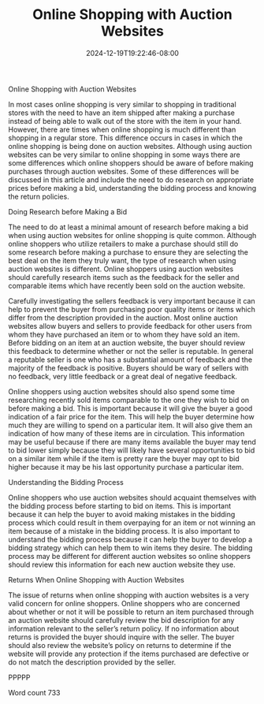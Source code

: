 ﻿---
title: "Online Shopping with Auction Websites"
date: 2024-12-19T19:22:46-08:00
description: "TXT Tips for Web Success"
featured_image: "/images/TXT.jpg"
tags: ["TXT"]
---

Online Shopping with Auction Websites

In most cases online shopping is very similar to shopping in traditional stores with the need to have an item shipped after making a purchase instead of being able to walk out of the store with the item in your hand. However, there are times when online shopping is much different than shopping in a regular store. This difference occurs in cases in which the online shopping is being done on auction websites. Although using auction websites can be very similar to online shopping in some ways there are some differences which online shoppers should be aware of before making purchases through auction websites. Some of these differences will be discussed in this article and include the need to do research on appropriate prices before making a bid, understanding the bidding process and knowing the return policies. 

Doing Research before Making a Bid

The need to do at least a minimal amount of research before making a bid when using auction websites for online shopping is quite common. Although online shoppers who utilize retailers to make a purchase should still do some research before making a purchase to ensure they are selecting the best deal on the item they truly want, the type of research when using auction websites is different. Online shoppers using auction websites should carefully research items such as the feedback for the seller and comparable items which have recently been sold on the auction website.

Carefully investigating the sellers feedback is very important because it can help to prevent the buyer from purchasing poor quality items or items which differ from the description provided in the auction. Most online auction websites allow buyers and sellers to provide feedback for other users from whom they have purchased an item or to whom they have sold an item. Before bidding on an item at an auction website, the buyer should review this feedback to determine whether or not the seller is reputable. In general a reputable seller is one who has a substantial amount of feedback and the majority of the feedback is positive. Buyers should be wary of sellers with no feedback, very little feedback or a great deal of negative feedback. 

Online shoppers using auction websites should also spend some time researching recently sold items comparable to the one they wish to bid on before making a bid. This is important because it will give the buyer a good indication of a fair price for the item. This will help the buyer determine how much they are willing to spend on a particular item. It will also give them an indication of how many of these items are in circulation. This information may be useful because if there are many items available the buyer may tend to bid lower simply because they will likely have several opportunities to bid on a similar item while if the item is pretty rare the buyer may opt to bid higher because it may be his last opportunity purchase a particular item. 

Understanding the Bidding Process

Online shoppers who use auction websites should acquaint themselves with the bidding process before starting to bid on items. This is important because it can help the buyer to avoid making mistakes in the bidding process which could result in them overpaying for an item or not winning an item because of a mistake in the bidding process. It is also important to understand the bidding process because it can help the buyer to develop a bidding strategy which can help them to win items they desire. The bidding process may be different for different auction websites so online shoppers should review this information for each new auction website they use. 

Returns When Online Shopping with Auction Websites

The issue of returns when online shopping with auction websites is a very valid concern for online shoppers. Online shoppers who are concerned about whether or not it will be possible to return an item purchased through an auction website should carefully review the bid description for any information relevant to the seller’s return policy. If no information about returns is provided the buyer should inquire with the seller. The buyer should also review the website’s policy on returns to determine if the website will provide any protection if the items purchased are defective or do not match the description provided by the seller. 

PPPPP

Word count 733

